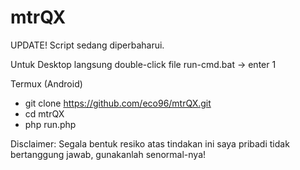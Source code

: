 # mtrQX
UPDATE! Script sedang diperbaharui.

Untuk Desktop langsung double-click file run-cmd.bat -> enter 1

Termux (Android)
* git clone https://github.com/eco96/mtrQX.git
* cd mtrQX
* php run.php

Disclaimer: Segala bentuk resiko atas tindakan ini saya pribadi tidak bertanggung jawab, gunakanlah senormal-nya!
